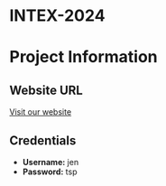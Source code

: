 # INTEX-2024
# Project Information

## Website URL
[Visit our website](http://intex2-2.is404.net)

## Credentials
- **Username:** jen  
- **Password:** tsp
